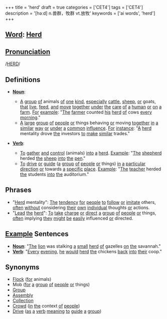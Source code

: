 +++
title = 'herd'
draft = true
categories = ['CET4']
tags = ['CET4']
description = '[həːd] n.兽群，牧群 vt.放牧'
keywords = ['ai words', 'herd']
+++

## [Word](/en/post/word/): [Herd](/en/post/herd/)

## [Pronunciation](/en/post/pronunciation/)
/[HERD](/en/post/herd/)/

## Definitions
- **[Noun](/en/post/noun/)**: 
  - [A](/en/post/a/) [group](/en/post/group/) [of](/en/post/of/) animals [of](/en/post/of/) [one](/en/post/one/) [kind](/en/post/kind/), [especially](/en/post/especially/) [cattle](/en/post/cattle/), [sheep](/en/post/sheep/), [or](/en/post/or/) goats, [that](/en/post/that/) [live](/en/post/live/), [feed](/en/post/feed/), [and](/en/post/and/) [move](/en/post/move/) [together](/en/post/together/) [under](/en/post/under/) [the](/en/post/the/) [care](/en/post/care/) [of](/en/post/of/) [a](/en/post/a/) [human](/en/post/human/) [or](/en/post/or/) [on](/en/post/on/) [a](/en/post/a/) [farm](/en/post/farm/). [For](/en/post/for/) [example](/en/post/example/): "[The](/en/post/the/) [farmer](/en/post/farmer/) counted [his](/en/post/his/) [herd](/en/post/herd/) [of](/en/post/of/) cows [every](/en/post/every/) [morning](/en/post/morning/)."
  - [A](/en/post/a/) [large](/en/post/large/) [group](/en/post/group/) [of](/en/post/of/) [people](/en/post/people/) [or](/en/post/or/) things behaving [or](/en/post/or/) moving [together](/en/post/together/) [in](/en/post/in/) [a](/en/post/a/) [similar](/en/post/similar/) [way](/en/post/way/) [or](/en/post/or/) [under](/en/post/under/) [a](/en/post/a/) [common](/en/post/common/) [influence](/en/post/influence/). [For](/en/post/for/) [instance](/en/post/instance/): "[A](/en/post/a/) [herd](/en/post/herd/) mentality drove [the](/en/post/the/) investors [to](/en/post/to/) [make](/en/post/make/) [similar](/en/post/similar/) trades."
  
- **[Verb](/en/post/verb/)**:
  - [To](/en/post/to/) [gather](/en/post/gather/) [and](/en/post/and/) [control](/en/post/control/) (animals) [into](/en/post/into/) [a](/en/post/a/) [herd](/en/post/herd/). [Example](/en/post/example/): "[The](/en/post/the/) [shepherd](/en/post/shepherd/) herded [the](/en/post/the/) [sheep](/en/post/sheep/) [into](/en/post/into/) [the](/en/post/the/) [pen](/en/post/pen/)."
  - [To](/en/post/to/) [drive](/en/post/drive/) [or](/en/post/or/) [guide](/en/post/guide/) ([a](/en/post/a/) [group](/en/post/group/) [of](/en/post/of/) [people](/en/post/people/) [or](/en/post/or/) things) [in](/en/post/in/) [a](/en/post/a/) [particular](/en/post/particular/) [direction](/en/post/direction/) [or](/en/post/or/) towards [a](/en/post/a/) [specific](/en/post/specific/) [place](/en/post/place/). [Example](/en/post/example/): "[The](/en/post/the/) [teacher](/en/post/teacher/) herded [the](/en/post/the/) students [into](/en/post/into/) [the](/en/post/the/) auditorium."

## Phrases
- "[Herd](/en/post/herd/) mentality": [The](/en/post/the/) [tendency](/en/post/tendency/) [for](/en/post/for/) [people](/en/post/people/) [to](/en/post/to/) [follow](/en/post/follow/) [or](/en/post/or/) [imitate](/en/post/imitate/) others, [often](/en/post/often/) [without](/en/post/without/) considering [their](/en/post/their/) [own](/en/post/own/) [individual](/en/post/individual/) thoughts [or](/en/post/or/) actions.
- "[Lead](/en/post/lead/) [the](/en/post/the/) [herd](/en/post/herd/)": [To](/en/post/to/) [take](/en/post/take/) [charge](/en/post/charge/) [or](/en/post/or/) [direct](/en/post/direct/) [a](/en/post/a/) [group](/en/post/group/) [of](/en/post/of/) [people](/en/post/people/) [or](/en/post/or/) things, [often](/en/post/often/) implying [they](/en/post/they/) [might](/en/post/might/) [be](/en/post/be/) [easily](/en/post/easily/) influenced [or](/en/post/or/) directed.

## [Example](/en/post/example/) Sentences
- **[Noun](/en/post/noun/)**: "[The](/en/post/the/) [lion](/en/post/lion/) was stalking [a](/en/post/a/) [small](/en/post/small/) [herd](/en/post/herd/) [of](/en/post/of/) gazelles [on](/en/post/on/) [the](/en/post/the/) savannah."
- **[Verb](/en/post/verb/)**: "[Every](/en/post/every/) [evening](/en/post/evening/), [he](/en/post/he/) [would](/en/post/would/) [herd](/en/post/herd/) [the](/en/post/the/) chickens [back](/en/post/back/) [into](/en/post/into/) [their](/en/post/their/) coop."

## Synonyms
- [Flock](/en/post/flock/) ([for](/en/post/for/) animals)
- Mob ([for](/en/post/for/) [a](/en/post/a/) [group](/en/post/group/) [of](/en/post/of/) [people](/en/post/people/) [or](/en/post/or/) things)
- [Group](/en/post/group/)
- [Assembly](/en/post/assembly/)
- [Collection](/en/post/collection/)
- [Crowd](/en/post/crowd/) ([in](/en/post/in/) [the](/en/post/the/) context [of](/en/post/of/) [people](/en/post/people/))
- [Drive](/en/post/drive/) ([as](/en/post/as/) [a](/en/post/a/) [verb](/en/post/verb/) [meaning](/en/post/meaning/) [to](/en/post/to/) [guide](/en/post/guide/) [a](/en/post/a/) [group](/en/post/group/))
